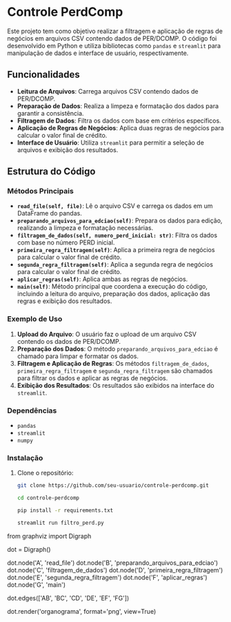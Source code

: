 # Controle PerdComp

Este projeto tem como objetivo realizar a filtragem e aplicação de regras de negócios em arquivos CSV contendo dados de PER/DCOMP. O código foi desenvolvido em Python e utiliza bibliotecas como `pandas` e `streamlit` para manipulação de dados e interface de usuário, respectivamente.

## Funcionalidades

- **Leitura de Arquivos**: Carrega arquivos CSV contendo dados de PER/DCOMP.
- **Preparação de Dados**: Realiza a limpeza e formatação dos dados para garantir a consistência.
- **Filtragem de Dados**: Filtra os dados com base em critérios específicos.
- **Aplicação de Regras de Negócios**: Aplica duas regras de negócios para calcular o valor final de crédito.
- **Interface de Usuário**: Utiliza `streamlit` para permitir a seleção de arquivos e exibição dos resultados.

## Estrutura do Código

### Métodos Principais

- **`read_file(self, file)`**: Lê o arquivo CSV e carrega os dados em um DataFrame do pandas.
- **`preparando_arquivos_para_edciao(self)`**: Prepara os dados para edição, realizando a limpeza e formatação necessárias.
- **`filtragem_de_dados(self, numero_perd_inicial: str)`**: Filtra os dados com base no número PERD inicial.
- **`primeira_regra_filtragem(self)`**: Aplica a primeira regra de negócios para calcular o valor final de crédito.
- **`segunda_regra_filtragem(self)`**: Aplica a segunda regra de negócios para calcular o valor final de crédito.
- **`aplicar_regras(self)`**: Aplica ambas as regras de negócios.
- **`main(self)`**: Método principal que coordena a execução do código, incluindo a leitura do arquivo, preparação dos dados, aplicação das regras e exibição dos resultados.

### Exemplo de Uso

1. **Upload do Arquivo**: O usuário faz o upload de um arquivo CSV contendo os dados de PER/DCOMP.
2. **Preparação dos Dados**: O método `preparando_arquivos_para_edciao` é chamado para limpar e formatar os dados.
3. **Filtragem e Aplicação de Regras**: Os métodos `filtragem_de_dados`, `primeira_regra_filtragem` e `segunda_regra_filtragem` são chamados para filtrar os dados e aplicar as regras de negócios.
4. **Exibição dos Resultados**: Os resultados são exibidos na interface do `streamlit`.

### Dependências

- `pandas`
- `streamlit`
- `numpy`

### Instalação

1. Clone o repositório:
   ```sh
   git clone https://github.com/seu-usuario/controle-perdcomp.git

   cd controle-perdcomp

   pip install -r requirements.txt

   streamlit run filtro_perd.py
from graphviz import Digraph

dot = Digraph()

dot.node('A', 'read_file')
dot.node('B', 'preparando_arquivos_para_edciao')
dot.node('C', 'filtragem_de_dados')
dot.node('D', 'primeira_regra_filtragem')
dot.node('E', 'segunda_regra_filtragem')
dot.node('F', 'aplicar_regras')
dot.node('G', 'main')

dot.edges(['AB', 'BC', 'CD', 'DE', 'EF', 'FG'])

dot.render('organograma', format='png', view=True)
